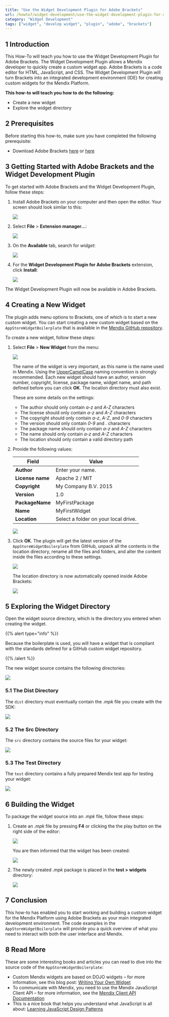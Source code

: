 ```yaml
---
title: "Use the Widget Development Plugin for Adobe Brackets"
url: /howto7/widget-development/use-the-widget-development-plugin-for-adobe-brackets
category: "Widget Development"
tags: ["widget", "develop widget", "plugin", "adobe", "brackets"]
---
```


## 1 Introduction

This How-To will teach you how to use the Widget Development Plugin for Adobe Brackets. The Widget Development Plugin allows a Mendix developer to quickly create a custom widget app. Adobe Brackets is a code editor for HTML, JavaScript, and CSS. The Widget Development Plugin will turn Brackets into an integrated development environment (IDE) for creating custom widgets for the Mendix Platform.

**This how-to will teach you how to do the following:**

* Create a new widget
* Explore the widget directory

## 2 Prerequisites

Before starting this how-to, make sure you have completed the following prerequisite:

* Download Adobe Brackets [here](https://github.com/adobe/brackets/releases/tag/release-1.1) or [here](http://brackets.io/)

## 3 Getting Started with Adobe Brackets and the Widget Development Plugin

To get started with Adobe Brackets and the Widget Development Plugin, follow these steps:

1. Install Adobe Brackets on your computer and then open the editor. Your screen should look similar to this:

    ![](/attachments/howto7/widget-development/use-the-widget-development-plugin-for-adobe-brackets/18579936.png)

2. Select **File** > **Extension manager...**:

    ![](/attachments/howto7/widget-development/use-the-widget-development-plugin-for-adobe-brackets/18579913.png)

3. On the **Available** tab, search for *widget*:

    ![](/attachments/howto7/widget-development/use-the-widget-development-plugin-for-adobe-brackets/18579912.png)

4. For the **Widget Development Plugin for Adobe Brackets** extension, click **Install**:

    ![](/attachments/howto7/widget-development/use-the-widget-development-plugin-for-adobe-brackets/18579911.png)

The Widget Development Plugin will now be available in Adobe Brackets.

## 4 Creating a New Widget

The plugin adds menu options to Brackets, one of which is to start a new custom widget. You can start creating a new custom widget based on the `AppStoreWidgetBoilerplate` that is available in the [Mendix GitHub repository](https://github.com/mendix/AppStoreWidgetBoilerplate).

To create a new widget, follow these steps:

1. Select **File** > **New Widget** from the menu:

    ![](/attachments/howto7/widget-development/use-the-widget-development-plugin-for-adobe-brackets/18579932.png)

    The name of the widget is very important, as this name is the name used in Mendix. Using the [UpperCamelCase](http://en.wikipedia.org/wiki/CamelCase) naming convention is strongly recommended. Each new widget should have an author, version number, copyright, license, package name, widget name, and path defined before you can click **OK**. The location directory must also exist.

    These are some details on the settings:

    * The author should only contain *a-z* and *A-Z* characters
    * The license should only contain *a-z* and *A-Z* characters
    * The copyright should only contain *a-z*, *A-Z*, and *0-9* characters
    * The version should only contain *0-9* and *.* characters
    * The package name should only contain *a-z* and *A-Z* characters
    * The name should only contain *a-z* and *A-Z* characters
    * The location should only contain a valid directory path

2. Provide the following values:

    Field | Value
    --- | ---
    **Author** | Enter your name.
    **License name** | Apache 2 / MIT
    **Copyright** | My Company B.V. 2015
    **Version** | 1.0
    **PackageName**  | MyFirstPackage
    **Name**  | MyFirstWidget
    **Location**  | Select a folder on your local drive.

    ![](/attachments/howto7/widget-development/use-the-widget-development-plugin-for-adobe-brackets/18579903.png)

3. Click **OK**. The plugin will get the latest version of the `AppStoreWidgetBoilerplate` from GitHub, unpack all the contents in the location directory, rename all the files and folders, and alter the content inside the files according to these settings.

    ![](/attachments/howto7/widget-development/use-the-widget-development-plugin-for-adobe-brackets/18579928.png)

    The location directory is now automatically opened inside Adobe Brackets:
    
    ![](/attachments/howto7/widget-development/use-the-widget-development-plugin-for-adobe-brackets/18579926.png)

## 5 Exploring the Widget Directory

Open the widget source directory, which is the directory you entered when creating the widget. 

{{% alert type="info" %}}

Because the boilerplate is used, you will have a widget that is compliant with the standards defined for a GitHub custom widget repository.

{{% /alert %}}

The new widget source contains the following directories:

![](/attachments/howto7/widget-development/use-the-widget-development-plugin-for-adobe-brackets/18579910.png)

### 5.1 The Dist Directory

The `dist` directory must eventually contain the *.mpk* file you create with the SDK:

![](/attachments/howto7/widget-development/use-the-widget-development-plugin-for-adobe-brackets/18579909.png)

### 5.2 The Src Directory

The `src` directory contains the source files for your widget:

![](/attachments/howto7/widget-development/use-the-widget-development-plugin-for-adobe-brackets/18579922.png)

### 5.3 The Test Directory

The `test` directory contains a fully prepared Mendix test app for testing your widget:

![](/attachments/howto7/widget-development/use-the-widget-development-plugin-for-adobe-brackets/18579921.png)

## 6 Building the Widget

To package the widget source into an *.mpk* file, follow these steps:

1. Create an *.mpk* file by pressing **F4** or clicking the the play button on the right side of the editor:

    ![](/attachments/howto7/widget-development/use-the-widget-development-plugin-for-adobe-brackets/18579908.png)

    You are then informed that the widget has been created:

    ![](/attachments/howto7/widget-development/use-the-widget-development-plugin-for-adobe-brackets/18579907.png)

2. The newly created *.mpk* package is placed in the **test > widgets** directory:

    ![](/attachments/howto7/widget-development/use-the-widget-development-plugin-for-adobe-brackets/18579918.png)

## 7 Conclusion

This how-to has enabled you to start working and building a custom widget for the Mendix Platform using Adobe Brackets as your main integrated development environment. The code examples in the `AppStoreWidgetBoilerplate` will provide you a quick overview of what you need to interact with both the user interface and Mendix.

## 8 Read More

These are some interesting books and articles you can read to dive into the source code of the `AppStoreWidgetBoilerplate`:

* Custom Mendix widgets are based on DOJO widgets – for more information, see this blog post: 
[Writing Your Own Widget](http://dojotoolkit.org/reference-guide/1.10/quickstart/writingWidgets.html)
* To communicate with Mendix, you need to use the Mendix JavaScript Client API – for more information, see the [Mendix Client API Documentation](https://apidocs.rnd.mendix.com/7/client/index.html)
* This is a nice book that helps you understand what JavaScript is all about: [Learning JavaScript Design Patterns](http://addyosmani.com/resources/essentialjsdesignpatterns/book/)
